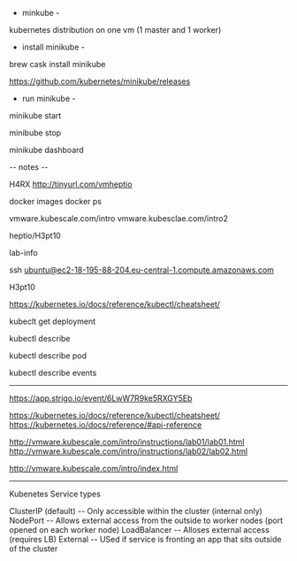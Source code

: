 - minkube -

kubernetes distribution on one vm (1 master and 1 worker)

- install minikube -

brew cask install minikube

https://github.com/kubernetes/minikube/releases

- run minikube -

minikube start

minibube stop

minikube dashboard

-- notes -- 

H4RX
http://tinyurl.com/vmheptio

docker images
docker ps



vmware.kubescale.com/intro
vmware.kubesclae.com/intro2

heptio/H3pt10

lab-info

ssh ubuntu@ec2-18-195-88-204.eu-central-1.compute.amazonaws.com

H3pt10

https://kubernetes.io/docs/reference/kubectl/cheatsheet/

kubeclt get deployment

kubectl describe <deployment>

kubectl describe pod <pod-name>

kubectl describe events

---

https://app.strigo.io/event/6LwW7R9ke5RXGY5Eb

https://kubernetes.io/docs/reference/kubectl/cheatsheet/
https://kubernetes.io/docs/reference/#api-reference

http://vmware.kubescale.com/intro/instructions/lab01/lab01.html
http://vmware.kubescale.com/intro/instructions/lab02/lab02.html


http://vmware.kubescale.com/intro/index.html

---

Kubenetes Service types

ClusterIP (default) -- Only accessible within the cluster (internal only)
NodePort -- Allows external access from the outside to worker nodes (port opened on each worker node)
LoadBalancer -- Alloses external access (requires LB)
External -- USed if service is fronting an app that sits outside of the cluster

